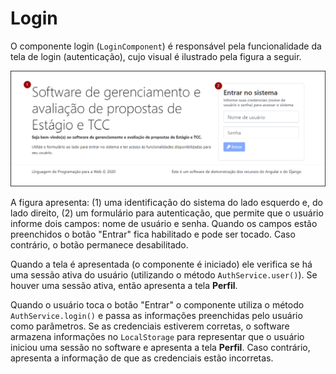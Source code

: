 # Login

O componente login (`LoginComponent`) é responsável pela funcionalidade da tela de login (autenticação), cujo visual é ilustrado pela figura a seguir.

![](images/login.png)

A figura apresenta: (1) uma identificação do sistema do lado esquerdo e, do lado direito, (2) um formulário para autenticação, que permite que o usuário informe dois campos: nome de usuário e senha. Quando os campos estão preenchidos o botão "Entrar" fica habilitado e pode ser tocado. Caso contrário, o botão permanece desabilitado.

Quando a tela é apresentada (o componente é iniciado) ele verifica se há uma sessão ativa do usuário (utilizando o método `AuthService.user()`). Se houver uma sessão ativa, então apresenta a tela **Perfil**.

Quando o usuário toca o botão "Entrar" o componente utiliza o método `AuthService.login()` e passa as informações preenchidas pelo usuário como parâmetros. Se as credenciais estiverem corretas, o software armazena informações no `LocalStorage` para representar que o usuário iniciou uma sessão no software e apresenta a tela **Perfil**. Caso contrário, apresenta a informação de que as credenciais estão incorretas.
